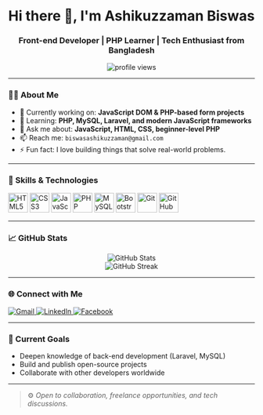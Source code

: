 <h1 align="center">Hi there 👋, I'm Ashikuzzaman Biswas</h1>
<h3 align="center">Front-end Developer | PHP Learner | Tech Enthusiast from Bangladesh</h3>

<p align="center">
  <img src="https://komarev.com/ghpvc/?username=ashikbiswas&label=Profile%20Views&color=0e75b6&style=flat" alt="profile views" />
</p>

---

### 👨‍💻 About Me

- 🔭 Currently working on: **JavaScript DOM & PHP-based form projects**
- 🌱 Learning: **PHP, MySQL, Laravel, and modern JavaScript frameworks**
- 💬 Ask me about: **JavaScript, HTML, CSS, beginner-level PHP**
- 📫 Reach me: `biswasashikuzzaman@gmail.com`
- ⚡ Fun fact: I love building things that solve real-world problems.

---

### 🚀 Skills & Technologies

<p align="left">
  <img src="https://cdn.jsdelivr.net/gh/devicons/devicon/icons/html5/html5-original.svg" width="40" height="40" alt="HTML5" />
  <img src="https://cdn.jsdelivr.net/gh/devicons/devicon/icons/css3/css3-original.svg" width="40" height="40" alt="CSS3" />
  <img src="https://cdn.jsdelivr.net/gh/devicons/devicon/icons/javascript/javascript-original.svg" width="40" height="40" alt="JavaScript" />
  <img src="https://cdn.jsdelivr.net/gh/devicons/devicon/icons/php/php-original.svg" width="40" height="40" alt="PHP" />
  <img src="https://cdn.jsdelivr.net/gh/devicons/devicon/icons/mysql/mysql-original.svg" width="40" height="40" alt="MySQL" />
  <img src="https://cdn.jsdelivr.net/gh/devicons/devicon/icons/bootstrap/bootstrap-original.svg" width="40" height="40" alt="Bootstrap" />
  <img src="https://cdn.jsdelivr.net/gh/devicons/devicon/icons/git/git-original.svg" width="40" height="40" alt="Git" />
  <img src="https://cdn.jsdelivr.net/gh/devicons/devicon/icons/github/github-original.svg" width="40" height="40" alt="GitHub" />
</p>

---

### 📈 GitHub Stats

<p align="center">
  <img src="https://github-readme-stats.vercel.app/api?username=ashikbiswas&show_icons=true&theme=gruvbox" alt="GitHub Stats" />
  <br/>
  <img src="https://github-readme-streak-stats.herokuapp.com?user=ashikbiswas&theme=gruvbox" alt="GitHub Streak" />
</p>

---

### 🌐 Connect with Me

<p align="left">
  <a href="mailto:biswasashikuzzaman@gmail.com">
    <img src="https://img.shields.io/badge/Gmail-D14836?style=for-the-badge&logo=gmail&logoColor=white" alt="Gmail" />
  </a>
  <a href="https://www.linkedin.com/in/ashikuzzaman-biswas-72a79b1b1" target="_blank">
    <img src="https://img.shields.io/badge/LinkedIn-blue?style=for-the-badge&logo=linkedin&logoColor=white" alt="LinkedIn" />
  </a>
  <a href="https://www.facebook.com/Biswas.Ashikuzzaman/" target="_blank">
    <img src="https://img.shields.io/badge/Facebook-1877F2?style=for-the-badge&logo=facebook&logoColor=white" alt="Facebook" />
  </a>
</p>

---

### 📌 Current Goals

- Deepen knowledge of back-end development (Laravel, MySQL)
- Build and publish open-source projects
- Collaborate with other developers worldwide

---

> ⚙️ *Open to collaboration, freelance opportunities, and tech discussions.*
